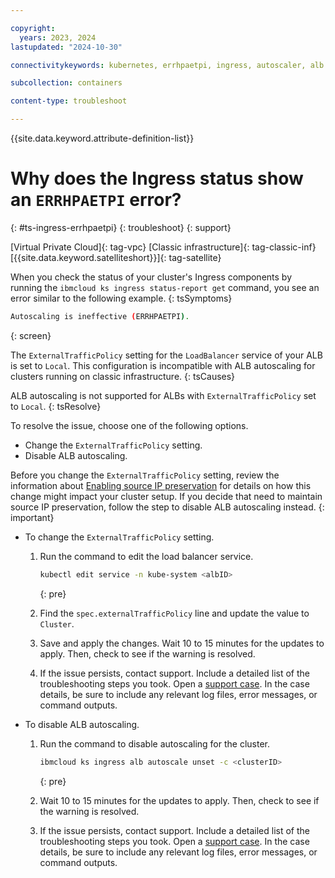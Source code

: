 ```yaml
---

copyright: 
  years: 2023, 2024
lastupdated: "2024-10-30"

connectivitykeywords: kubernetes, errhpaetpi, ingress, autoscaler, alb

subcollection: containers

content-type: troubleshoot

---
```


{{site.data.keyword.attribute-definition-list}}

# Why does the Ingress status show an `ERRHPAETPI` error?
{: #ts-ingress-errhpaetpi}
{: troubleshoot}
{: support}

[Virtual Private Cloud]{: tag-vpc} [Classic infrastructure]{: tag-classic-inf} [{{site.data.keyword.satelliteshort}}]{: tag-satellite}

When you check the status of your cluster's Ingress components by running the `ibmcloud ks ingress status-report get` command, you see an error similar to the following example.
{: tsSymptoms}

```sh
Autoscaling is ineffective (ERRHPAETPI).
```
{: screen}

The `ExternalTrafficPolicy` setting for the `LoadBalancer` service of your ALB is set to `Local`. This configuration is incompatible with ALB autoscaling for clusters running on classic infrastructure.
{: tsCauses}

ALB autoscaling is not supported for ALBs with `ExternalTrafficPolicy` set to `Local`.
{: tsResolve}

To resolve the issue, choose one of the following options.

- Change the `ExternalTrafficPolicy` setting.
- Disable ALB autoscaling. 

Before you change the `ExternalTrafficPolicy` setting, review the information about [Enabling source IP preservation](/docs/containers?topic=containers-loadbalancer&interface=ui#lb_source_ip) for details on how this change might impact your cluster setup. If you decide that need to maintain source IP preservation, follow the step to disable ALB autoscaling instead.
{: important}

- To change the `ExternalTrafficPolicy` setting.

    1. Run the command to edit the load balancer service.
        ```sh
        kubectl edit service -n kube-system <albID>
        ```
        {: pre}

    1. Find the `spec.externalTrafficPolicy` line and update the value to `Cluster`.

    1. Save and apply the changes. Wait 10 to 15 minutes for the updates to apply. Then, check to see if the warning is resolved.

    1. If the issue persists, contact support. Include a detailed list of the troubleshooting steps you took. Open a [support case](/docs/account?topic=account-using-avatar). In the case details, be sure to include any relevant log files, error messages, or command outputs.

- To disable ALB autoscaling.

    1. Run the command to disable autoscaling for the cluster.
        ```sh
        ibmcloud ks ingress alb autoscale unset -c <clusterID>
        ```
        {: pre}

    1. Wait 10 to 15 minutes for the updates to apply. Then, check to see if the warning is resolved.

    1. If the issue persists, contact support. Include a detailed list of the troubleshooting steps you took. Open a [support case](/docs/account?topic=account-using-avatar). In the case details, be sure to include any relevant log files, error messages, or command outputs.
